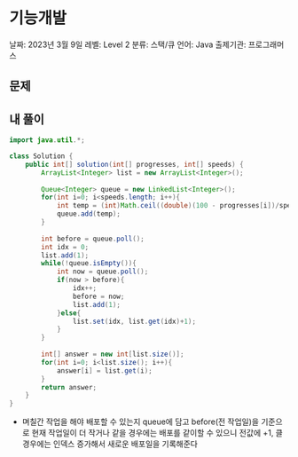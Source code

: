 # 기능개발

날짜: 2023년 3월 9일
레벨: Level 2
분류: 스택/큐
언어: Java
출제기관: 프로그래머스

## 문제

[](https://school.programmers.co.kr/learn/courses/30/lessons/42586)

## 내 풀이

```java
import java.util.*;

class Solution {
    public int[] solution(int[] progresses, int[] speeds) {
        ArrayList<Integer> list = new ArrayList<Integer>();
        
        Queue<Integer> queue = new LinkedList<Integer>();
        for(int i=0; i<speeds.length; i++){
            int temp = (int)Math.ceil((double)(100 - progresses[i])/speeds[i]);
            queue.add(temp);
        }
        
        int before = queue.poll();
        int idx = 0;
        list.add(1);
        while(!queue.isEmpty()){
            int now = queue.poll();
            if(now > before){
                idx++;
                before = now;
                list.add(1);
            }else{
                list.set(idx, list.get(idx)+1);
            }
        }
        
        int[] answer = new int[list.size()];
        for(int i=0; i<list.size(); i++){
            answer[i] = list.get(i);
        }
        return answer;
    }
}
```

- 며칠간 작업을 해야 배포할 수 있는지 queue에 담고 before(전 작업일)을 기준으로 현재 작업일이 더 작거나 같을 경우에는 배포를 같이할 수 있으니 전값에 +1, 클 경우에는 인덱스 증가해서 새로운 배포일을 기록해준다